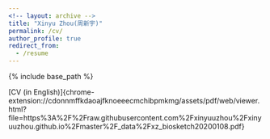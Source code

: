 ```yaml
---
<!-- layout: archive -->
title: "Xinyu Zhou(周新宇)"
permalink: /cv/
author_profile: true
redirect_from:
  - /resume
---
```


{% include base_path %}

[CV (in English)]{chrome-extension://cdonnmffkdaoajfknoeeecmchibpmkmg/assets/pdf/web/viewer.html?file=https%3A%2F%2Fraw.githubusercontent.com%2Fxinyuuzhou%2Fxinyuuzhou.github.io%2Fmaster%2F_data%2Fxz_biosketch20200108.pdf}

<!-- <embed src="https://cv-xinyuzhou.github.io/files/CV_Xinyu_Zhou.pdf" width="650" height="1800" type='application/pdf'> -->

